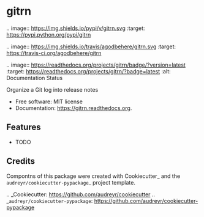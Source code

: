 # gitrn

.. image:: https://img.shields.io/pypi/v/gitrn.svg
        :target: https://pypi.python.org/pypi/gitrn

.. image:: https://img.shields.io/travis/agodbehere/gitrn.svg
        :target: https://travis-ci.org/agodbehere/gitrn

.. image:: https://readthedocs.org/projects/gitrn/badge/?version=latest
        :target: https://readthedocs.org/projects/gitrn/?badge=latest
        :alt: Documentation Status


Organize a Git log into release notes

* Free software: MIT license
* Documentation: https://gitrn.readthedocs.org.

##  Features

* TODO

##  Credits

Compontns of this package were created with Cookiecutter_ and the `audreyr/cookiecutter-pypackage`_ project template.

.. _Cookiecutter: https://github.com/audreyr/cookiecutter
.. _`audreyr/cookiecutter-pypackage`: https://github.com/audreyr/cookiecutter-pypackage
